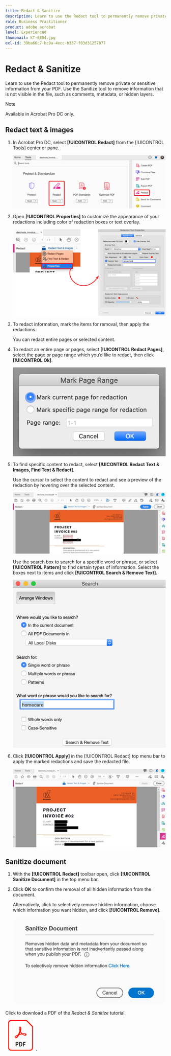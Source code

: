 ```yaml
---
title: Redact & Sanitize
description: Learn to use the Redact tool to permanently remove private or sensitive information from your PDF
role: Business Practitioner
product: adobe acrobat
level: Experienced
thumbnail: KT-6804.jpg
exl-id: 39ba66c7-bc9a-4ecc-b337-f03d31257877
---
```

# Redact & Sanitize

Learn to use the Redact tool to permanently remove private or sensitive information from your PDF. Use the Sanitize tool to remove information that is not visible in the file, such as comments, metadata, or hidden layers.

>[!NOTE]
>
>Available in Acrobat Pro DC only.

## Redact text & images

1. In Acrobat Pro DC, select **[!UICONTROL Redact]** from the [!UICONTROL Tools] center or pane.

    ![Redact Step 1](../assets/Redact_1.png)

1. Open **[!UICONTROL Properties]** to customize the appearance of your redactions including color of redaction boxes or text overlay.

    ![Redact Step 2](../assets/Redact_2.png)

1. To redact information, mark the items for removal, then apply the redactions. 

    You can redact entire pages or selected content.

1. To redact an entire page or pages, select **[!UICONTROL Redact Pages]**, select the page or page range which you’d like to redact, then click **[!UICONTROL Ok]**.

    ![Redact Step 4](../assets/Redact_3.png)

1. To find specific content to redact, select **[!UICONTROL Redact Text & Images, Find Text & Redact]**.

    Use the cursor to select the content to redact and see a preview of the redaction by hovering over the selected content.

    ![Redact Step 5a](../assets/Redact_4.png)

    Use the search box to search for a specific word or phrase, or select **[!UICONTROL Pattern]** to find certain types of information. Select the boxes next to items and click **[!UICONTROL Search & Remove Text]**.

    ![Redact Step 5b](../assets/Redact_5.png)

1. Click **[!UICONTROL Apply]** in the [!UICONTROL Redact] top menu bar to apply the marked redactions and save the redacted file.

    ![Redact Step 6](../assets/Redact_6.png)

## Sanitize document

1. With the **[!UICONTROL Redact]** toolbar open, click **[!UICONTROL Sanitize Document]** in the top menu bar.

1. Click **OK** to confirm the removal of all hidden information from the document.

    Alternatively, click to selectively remove hidden information, choose which information you want hidden, and click **[!UICONTROL Remove]**.

    ![Sanitize Step 2](../assets/Redact_7.png)

Click to download a PDF of the *Redact & Sanitize* tutorial.

[![Download Redact & Sanitize tutorial](../assets/acrobat_PDF_96.png)](../assets/AcrobatDCRedact.pdf).
